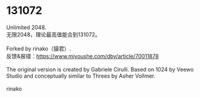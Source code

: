 131072
================

Unlimited 2048.<br/>
无限2048，理论最高值能合到131072。<br/><br/>
Forked by rinako（貘君）.<br/>
反馈&报错：<a href="https://www.miyoushe.com/dby/article/70011878" target="_blank">https://www.miyoushe.com/dby/article/70011878</a> <br/><br/>
The original version is created by Gabriele Cirulli. Based on 1024 by Veewo Studio and conceptually similar to Threes by Asher Vollmer.<br/><br/>
rinako
